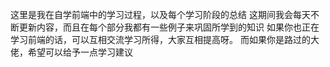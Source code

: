 这里是我在自学前端中的学习过程，以及每个学习阶段的总结
这期间我会每天不断更新内容，而且在每个部分我都有一些例子来巩固所学到的知识
如果你也正在学习前端的话，可以互相交流学习所得，大家互相提高呀。
而如果你是路过的大佬，希望可以给予一点学习建议
